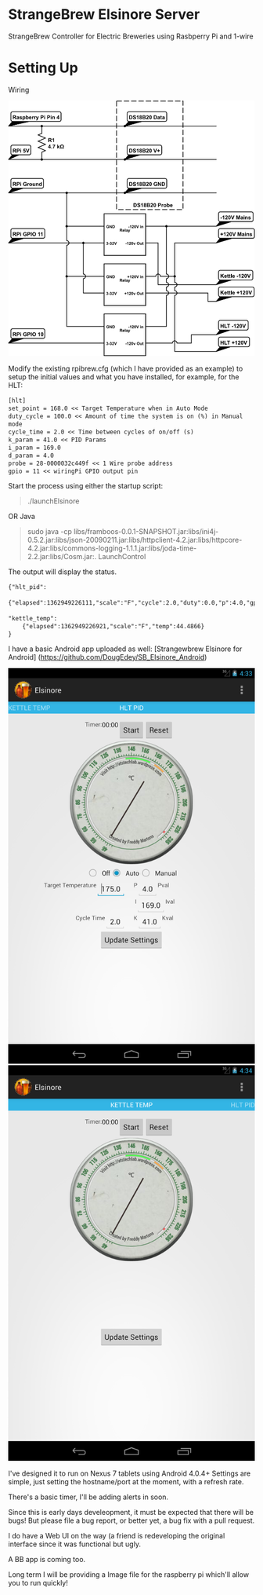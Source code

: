 StrangeBrew Elsinore Server
===========================

StrangeBrew Controller for Electric Breweries using Rasbperry Pi and 1-wire


Setting Up
==========

Wiring

![Example Setup](img/rpi_circuit.png)

Modify the existing rpibrew.cfg (which I have provided as an example) to setup the initial values and what you have installed, for example, for the HLT:

```
[hlt]
set_point = 168.0 << Target Temperature when in Auto Mode
duty_cycle = 100.0 << Amount of time the system is on (%) in Manual mode
cycle_time = 2.0 << Time between cycles of on/off (s)
k_param = 41.0 << PID Params
i_param = 169.0
d_param = 4.0
probe = 28-0000032c449f << 1 Wire probe address
gpio = 11 << wiringPi GPIO output pin
```

Start the process using either the startup script:

> ./launchElsinore

OR Java

> sudo java -cp libs/framboos-0.0.1-SNAPSHOT.jar:libs/ini4j-0.5.2.jar:libs/json-20090211.jar:libs/httpclient-4.2.jar:libs/httpcore-4.2.jar:libs/commons-logging-1.1.1.jar:libs/joda-time-2.2.jar:libs/Cosm.jar:. LaunchControl



The output will display the status.

```
{"hlt_pid":
	{"elapsed":1362949226111,"scale":"F","cycle":2.0,"duty":0.0,"p":4.0,"gpio":11,"temp":44.6,"setpoint":175.0,"k":41.0,"i":169.0,"mode":"off"},
	
"kettle_temp":
	{"elapsed":1362949226921,"scale":"F","temp":44.4866}
}
```
I have a basic Android app uploaded as well: 
[Strangewbrew Elsinore for Android] (https://github.com/DougEdey/SB_Elsinore_Android)

![Android App PID](img/PID_Elsinore.png)
![Android App Temp](img/Temp_Elsinore.png)

I've designed it to run on Nexus 7 tablets using Android 4.0.4+ Settings are simple, just setting the hostname/port at the moment, with a refresh rate.

There's a basic timer, I'll be adding alerts in soon.

Since this is early days develeopment, it must be expected that there will be bugs! But please file a bug report, or better yet, a bug fix with a pull request.

I do have a Web UI on the way (a friend is redeveloping the original interface since it was functional but ugly.

A BB app is coming too.


Long term I will be providing a Image file for the raspberry pi which'll allow you to run quickly!
